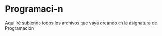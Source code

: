 # Programaci-n
Aquí iré subiendo todos los archivos que vaya creando en la asignatura de Programación
